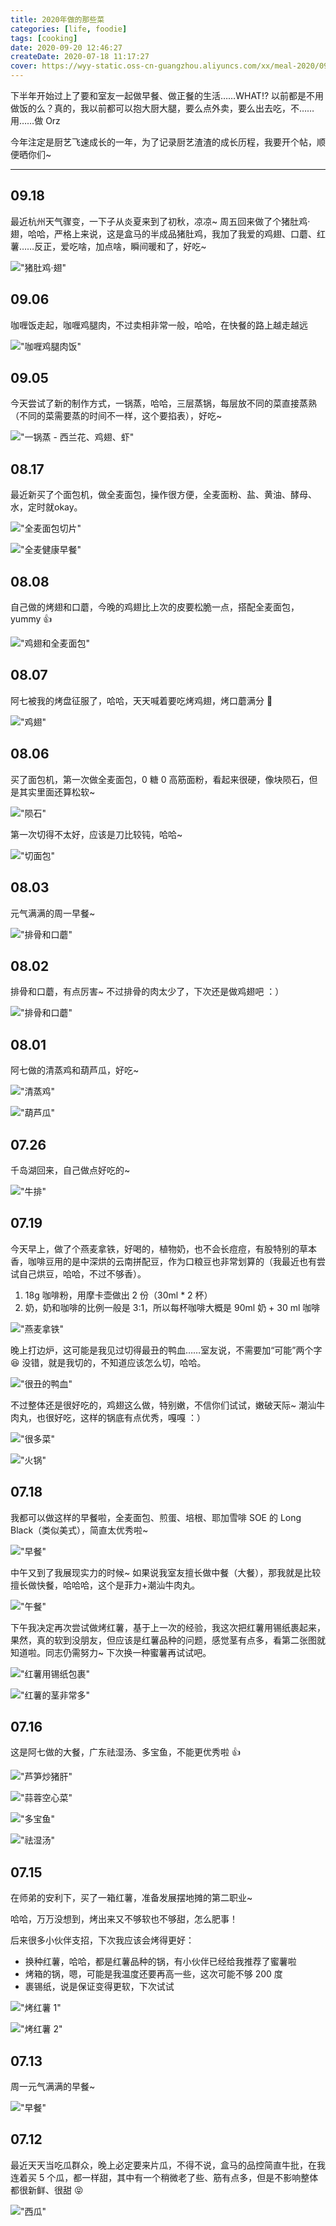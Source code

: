 ```yaml
---
title: 2020年做的那些菜
categories: [life, foodie]
tags: [cooking]
date: 2020-09-20 12:46:27
createDate: 2020-07-18 11:17:27
cover: https://wyy-static.oss-cn-guangzhou.aliyuncs.com/xx/meal-2020/0918.jpg
---
```


下半年开始过上了要和室友一起做早餐、做正餐的生活……WHAT!? 以前都是不用做饭的么？真的，我以前都可以抱大厨大腿，要么点外卖，要么出去吃，不……用……做 Orz

今年注定是厨艺飞速成长的一年，为了记录厨艺渣渣的成长历程，我要开个帖，顺便晒你们~

---

## 09.18

最近杭州天气骤变，一下子从炎夏来到了初秋，凉凉~ 周五回来做了个猪肚鸡·翅，哈哈，严格上来说，这是盒马的半成品猪肚鸡，我加了我爱的鸡翅、口蘑、红薯……反正，爱吃啥，加点啥，瞬间暖和了，好吃~

!["猪肚鸡·翅"](https://wyy-static.oss-cn-guangzhou.aliyuncs.com/xx/meal-2020/0918.jpg)

## 09.06

咖喱饭走起，咖喱鸡腿肉，不过卖相非常一般，哈哈，在快餐的路上越走越远

!["咖喱鸡腿肉饭"](https://wyy-static.oss-cn-guangzhou.aliyuncs.com/xx/meal-2020/0906.jpg)

## 09.05

今天尝试了新的制作方式，一锅蒸，哈哈，三层蒸锅，每层放不同的菜直接蒸熟（不同的菜需要蒸的时间不一样，这个要掐表），好吃~

!["一锅蒸 - 西兰花、鸡翅、虾"](https://wyy-static.oss-cn-guangzhou.aliyuncs.com/xx/meal-2020/0905.jpg)

## 08.17

最近新买了个面包机，做全麦面包，操作很方便，全麦面粉、盐、黄油、酵母、水，定时就okay。

!["全麦面包切片"](https://wyy-static.oss-cn-guangzhou.aliyuncs.com/xx/meal-2020/0817-1.jpg)

!["全麦健康早餐"](https://wyy-static.oss-cn-guangzhou.aliyuncs.com/xx/meal-2020/0817-2.jpg)

## 08.08

自己做的烤翅和口蘑，今晚的鸡翅比上次的皮要松脆一点，搭配全麦面包，yummy 👍

!["鸡翅和全麦面包"](https://wyy-static.oss-cn-guangzhou.aliyuncs.com/xx/meal-2020/0808.jpg)

## 08.07

阿七被我的烤盘征服了，哈哈，天天喊着要吃烤鸡翅，烤口蘑满分 💯

!["鸡翅"](https://wyy-static.oss-cn-guangzhou.aliyuncs.com/xx/meal-2020/0807-1.jpg)

## 08.06

买了面包机，第一次做全麦面包，0 糖 0 高筋面粉，看起来很硬，像块陨石，但是其实里面还算松软~

!["陨石"](https://wyy-static.oss-cn-guangzhou.aliyuncs.com/xx/meal-2020/0806-1.jpg)

第一次切得不太好，应该是刀比较钝，哈哈~

!["切面包"](https://wyy-static.oss-cn-guangzhou.aliyuncs.com/xx/meal-2020/0806-2.jpg)

## 08.03

元气满满的周一早餐~

!["排骨和口蘑"](https://wyy-static.oss-cn-guangzhou.aliyuncs.com/xx/meal-2020/0803.jpg)

## 08.02

排骨和口蘑，有点厉害~ 不过排骨的肉太少了，下次还是做鸡翅吧 ：）

!["排骨和口蘑"](https://wyy-static.oss-cn-guangzhou.aliyuncs.com/xx/meal-2020/0802.jpg)

## 08.01

阿七做的清蒸鸡和葫芦瓜，好吃~

!["清蒸鸡"](https://wyy-static.oss-cn-guangzhou.aliyuncs.com/xx/meal-2020/0801-1.jpg)

!["葫芦瓜"](https://wyy-static.oss-cn-guangzhou.aliyuncs.com/xx/meal-2020/0801-2.jpg)

## 07.26

千岛湖回来，自己做点好吃的~

!["牛排"](https://wyy-static.oss-cn-guangzhou.aliyuncs.com/xx/meal-2020/0726.jpg)

## 07.19

今天早上，做了个燕麦拿铁，好喝的，植物奶，也不会长痘痘，有股特别的草本香，咖啡豆用的是中深烘的云南拼配豆，作为口粮豆也非常划算的（我最近也有尝试自己烘豆，哈哈，不过不够香）。

1. 18g 咖啡粉，用摩卡壶做出 2 份（30ml \* 2 杯）
2. 奶，奶和咖啡的比例一般是 3:1，所以每杯咖啡大概是 90ml 奶 + 30 ml 咖啡

!["燕麦拿铁"](https://wyy-static.oss-cn-guangzhou.aliyuncs.com/xx/meal-2020/0719-1.jpg)

晚上打边炉，这可能是我见过切得最丑的鸭血……室友说，不需要加“可能”两个字 😆 没错，就是我切的，不知道应该怎么切，哈哈。

!["很丑的鸭血"](https://wyy-static.oss-cn-guangzhou.aliyuncs.com/xx/meal-2020/0719-2.jpg)

不过整体还是很好吃的，鸡翅这么做，特别嫩，不信你们试试，嫩破天际~ 潮汕牛肉丸，也很好吃，这样的锅底有点优秀，嘎嘎 ：）

!["很多菜"](https://wyy-static.oss-cn-guangzhou.aliyuncs.com/xx/meal-2020/0719-3.jpg)

!["火锅"](https://wyy-static.oss-cn-guangzhou.aliyuncs.com/xx/meal-2020/0719-4.jpg)

## 07.18

我都可以做这样的早餐啦，全麦面包、煎蛋、培根、耶加雪啡 SOE 的 Long Black（类似美式），简直太优秀啦~

!["早餐"](https://wyy-static.oss-cn-guangzhou.aliyuncs.com/xx/meal-2020/0718.jpg)

中午又到了我展现实力的时候~ 如果说我室友擅长做中餐（大餐），那我就是比较擅长做快餐，哈哈哈，这个是菲力+潮汕牛肉丸。

!["午餐"](https://wyy-static.oss-cn-guangzhou.aliyuncs.com/xx/meal-2020/0718-2.JPG)

下午我决定再次尝试做烤红薯，基于上一次的经验，我这次把红薯用锡纸裹起来，果然，真的软到没朋友，但应该是红薯品种的问题，感觉茎有点多，看第二张图就知道啦。同志仍需努力~ 下次换一种蜜薯再试试吧。

!["红薯用锡纸包裹"](https://wyy-static.oss-cn-guangzhou.aliyuncs.com/xx/meal-2020/0718-3.jpg)

!["红薯的茎非常多"](https://wyy-static.oss-cn-guangzhou.aliyuncs.com/xx/meal-2020/0718-4.jpg)

## 07.16

这是阿七做的大餐，广东祛湿汤、多宝鱼，不能更优秀啦 👍

!["芦笋炒猪肝"](https://wyy-static.oss-cn-guangzhou.aliyuncs.com/xx/meal-2020/0716-1.jpg)

!["蒜蓉空心菜"](https://wyy-static.oss-cn-guangzhou.aliyuncs.com/xx/meal-2020/0716-2.jpg)

!["多宝鱼"](https://wyy-static.oss-cn-guangzhou.aliyuncs.com/xx/meal-2020/0716-3.jpg)

!["祛湿汤"](https://wyy-static.oss-cn-guangzhou.aliyuncs.com/xx/meal-2020/0716-4.jpg)

## 07.15

在师弟的安利下，买了一箱红薯，准备发展摆地摊的第二职业~

哈哈，万万没想到，烤出来又不够软也不够甜，怎么肥事！

后来很多小伙伴支招，下次我应该会烤得更好：

- 换种红薯，哈哈，都是红薯品种的锅，有小伙伴已经给我推荐了蜜薯啦
- 烤箱的锅，嗯，可能是我温度还要再高一些，这次可能不够 200 度
- 裹锡纸，说是保证变得更软，下次试试

!["烤红薯 1"](https://wyy-static.oss-cn-guangzhou.aliyuncs.com/xx/meal-2020/0715-1.jpg)

!["烤红薯 2"](https://wyy-static.oss-cn-guangzhou.aliyuncs.com/xx/meal-2020/0715-2.jpg)

## 07.13

周一元气满满的早餐~

!["早餐"](https://wyy-static.oss-cn-guangzhou.aliyuncs.com/xx/meal-2020/0713.jpg)

## 07.12

最近天天当吃瓜群众，晚上必定要来片瓜，不得不说，盒马的品控简直牛批，在我连着买 5 个瓜，都一样甜，其中有一个稍微老了些、筋有点多，但是不影响整体都很新鲜、很甜 😝

!["西瓜"](https://wyy-static.oss-cn-guangzhou.aliyuncs.com/xx/meal-2020/0712.jpg)
